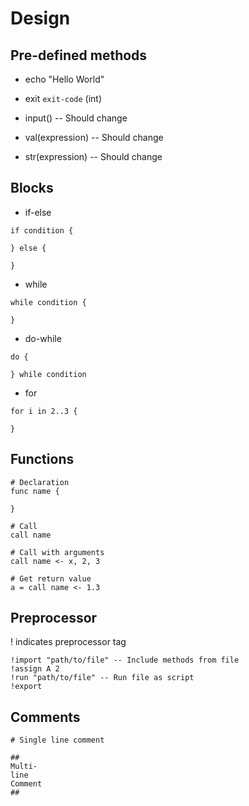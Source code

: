 # Design

## Pre-defined methods

- echo "Hello World"
- exit `exit-code` (int)

- input() -- Should change
- val(expression) -- Should change
- str(expression) -- Should change

## Blocks

- if-else

```
if condition {

} else {

}
```

- while

```
while condition {

}
```

- do-while

```
do {

} while condition
```

- for

```
for i in 2..3 {

}
```

## Functions 

```
# Declaration
func name {

}

# Call
call name

# Call with arguments
call name <- x, 2, 3

# Get return value
a = call name <- 1.3
```

## Preprocessor

! indicates preprocessor tag

```
!import "path/to/file" -- Include methods from file
!assign A 2
!run "path/to/file" -- Run file as script
!export
```

## Comments

```
# Single line comment

##
Multi-
line
Comment
##
```
